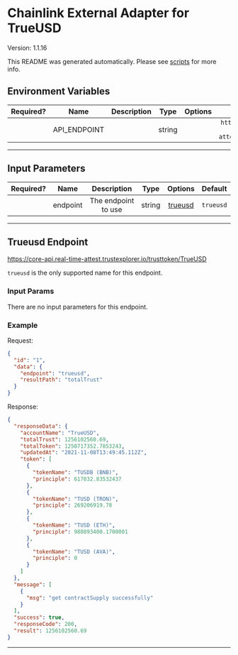 # Chainlink External Adapter for TrueUSD

Version: 1.1.16

This README was generated automatically. Please see [scripts](../../scripts) for more info.

## Environment Variables

| Required? |     Name     | Description |  Type  | Options |                       Default                        |
| :-------: | :----------: | :---------: | :----: | :-----: | :--------------------------------------------------: |
|           | API_ENDPOINT |             | string |         | `https://core-api.real-time-attest.trustexplorer.io` |

---

## Input Parameters

| Required? |   Name   |     Description     |  Type  |           Options            |  Default  |
| :-------: | :------: | :-----------------: | :----: | :--------------------------: | :-------: |
|           | endpoint | The endpoint to use | string | [trueusd](#trueusd-endpoint) | `trueusd` |

---

## Trueusd Endpoint

https://core-api.real-time-attest.trustexplorer.io/trusttoken/TrueUSD

`trueusd` is the only supported name for this endpoint.

### Input Params

There are no input parameters for this endpoint.

### Example

Request:

```json
{
  "id": "1",
  "data": {
    "endpoint": "trueusd",
    "resultPath": "totalTrust"
  }
}
```

Response:

```json
{
  "responseData": {
    "accountName": "TrueUSD",
    "totalTrust": 1256102560.69,
    "totalToken": 1250717352.7853243,
    "updatedAt": "2021-11-08T13:49:45.112Z",
    "token": [
      {
        "tokenName": "TUSDB (BNB)",
        "principle": 617032.83532437
      },
      {
        "tokenName": "TUSD (TRON)",
        "principle": 269206919.78
      },
      {
        "tokenName": "TUSD (ETH)",
        "principle": 980893400.1700001
      },
      {
        "tokenName": "TUSD (AVA)",
        "principle": 0
      }
    ]
  },
  "message": [
    {
      "msg": "get contractSupply successfully"
    }
  ],
  "success": true,
  "responseCode": 200,
  "result": 1256102560.69
}
```

---
